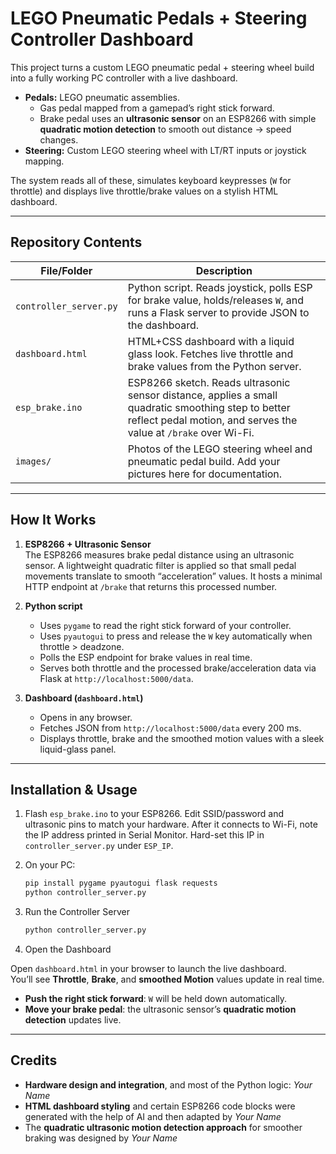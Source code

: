 # LEGO Pneumatic Pedals + Steering Controller Dashboard

This project turns a custom LEGO pneumatic pedal + steering wheel build into a fully working PC controller with a live dashboard.

- **Pedals:** LEGO pneumatic assemblies.  
  - Gas pedal mapped from a gamepad’s right stick forward.
  - Brake pedal uses an **ultrasonic sensor** on an ESP8266 with simple **quadratic motion detection** to smooth out distance → speed changes.
- **Steering:** Custom LEGO steering wheel with LT/RT inputs or joystick mapping.

The system reads all of these, simulates keyboard keypresses (`W` for throttle) and displays live throttle/brake values on a stylish HTML dashboard.

---

## Repository Contents

| File/Folder         | Description |
|--------------------|-------------|
| `controller_server.py` | Python script. Reads joystick, polls ESP for brake value, holds/releases `W`, and runs a Flask server to provide JSON to the dashboard. |
| `dashboard.html`    | HTML+CSS dashboard with a liquid glass look. Fetches live throttle and brake values from the Python server. |
| `esp_brake.ino`     | ESP8266 sketch. Reads ultrasonic sensor distance, applies a small quadratic smoothing step to better reflect pedal motion, and serves the value at `/brake` over Wi-Fi. |
| `images/`           | Photos of the LEGO steering wheel and pneumatic pedal build. Add your pictures here for documentation. |

---

## How It Works

1. **ESP8266 + Ultrasonic Sensor**  
   The ESP8266 measures brake pedal distance using an ultrasonic sensor. A lightweight quadratic filter is applied so that small pedal movements translate to smooth “acceleration” values. It hosts a minimal HTTP endpoint at `/brake` that returns this processed number.

2. **Python script**  
   - Uses `pygame` to read the right stick forward of your controller.
   - Uses `pyautogui` to press and release the `W` key automatically when throttle > deadzone.
   - Polls the ESP endpoint for brake values in real time.
   - Serves both throttle and the processed brake/acceleration data via Flask at `http://localhost:5000/data`.

3. **Dashboard (`dashboard.html`)**  
   - Opens in any browser.
   - Fetches JSON from `http://localhost:5000/data` every 200 ms.
   - Displays throttle, brake and the smoothed motion values with a sleek liquid-glass panel.

---

## Installation & Usage

1. Flash `esp_brake.ino` to your ESP8266. Edit SSID/password and ultrasonic pins to match your hardware. After it connects to Wi-Fi, note the IP address printed in Serial Monitor. Hard-set this IP in `controller_server.py` under `ESP_IP`.

2. On your PC:
   ```bash
   pip install pygame pyautogui flask requests
   python controller_server.py

3. Run the Controller Server  

    ```bash
    python controller_server.py

4. Open the Dashboard  

Open `dashboard.html` in your browser to launch the live dashboard.  
You’ll see **Throttle**, **Brake**, and **smoothed Motion** values update in real time.

- **Push the right stick forward**: `W` will be held down automatically.  
- **Move your brake pedal**: the ultrasonic sensor’s **quadratic motion detection** updates live.  

---

## Credits  

- **Hardware design and integration**, and most of the Python logic: *Your Name*  
- **HTML dashboard styling** and certain ESP8266 code blocks were generated with the help of AI and then adapted by *Your Name*  
- The **quadratic ultrasonic motion detection approach** for smoother braking was designed by *Your Name*  
